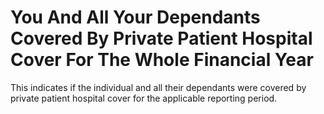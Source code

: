 # You And All Your Dependants Covered By Private Patient Hospital Cover For The Whole Financial Year
This indicates if the individual and all their dependants were covered by private patient hospital cover for the applicable reporting period.